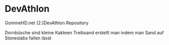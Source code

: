 # DevAthlon
GommeHD.net (2.)DevAthlon Repository

Dornbüsche sind kleine Kakteen
Treibsand erstellt man indem man Sand auf Stoneslabs fallen lässt
